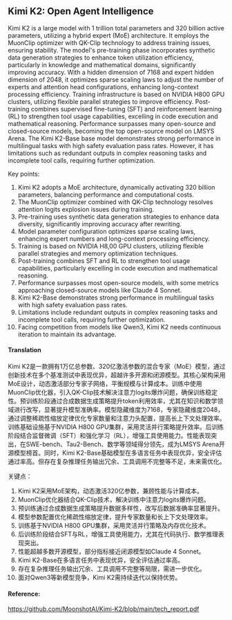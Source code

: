 ## Kimi K2: Open Agent Intelligence


Kimi K2 is a large model with 1 trillion total parameters and 320 billion active parameters, utilizing a hybrid expert (MoE) architecture. It employs the MuonClip optimizer with QK-Clip technology to address training issues, ensuring stability. The model's pre-training phase incorporates synthetic data generation strategies to enhance token utilization efficiency, particularly in knowledge and mathematical domains, significantly improving accuracy. With a hidden dimension of 7168 and expert hidden dimension of 2048, it optimizes sparse scaling laws to adjust the number of experts and attention head configurations, enhancing long-context processing efficiency. Training infrastructure is based on NVIDIA H800 GPU clusters, utilizing flexible parallel strategies to improve efficiency. Post-training combines supervised fine-tuning (SFT) and reinforcement learning (RL) to strengthen tool usage capabilities, excelling in code execution and mathematical reasoning. Performance surpasses many open-source and closed-source models, becoming the top open-source model on LMSYS Arena. The Kimi K2-Base base model demonstrates strong performance in multilingual tasks with high safety evaluation pass rates. However, it has limitations such as redundant outputs in complex reasoning tasks and incomplete tool calls, requiring further optimization.  

Key points:  
1. Kimi K2 adopts a MoE architecture, dynamically activating 320 billion parameters, balancing performance and computational costs.  
2. The MuonClip optimizer combined with QK-Clip technology resolves attention logits explosion issues during training.  
3. Pre-training uses synthetic data generation strategies to enhance data diversity, significantly improving accuracy after rewriting.  
4. Model parameter configuration optimizes sparse scaling laws, enhancing expert numbers and long-context processing efficiency.  
5. Training is based on NVIDIA H8,00 GPU clusters, utilizing flexible parallel strategies and memory optimization techniques.  
6. Post-training combines SFT and RL to strengthen tool usage capabilities, particularly excelling in code execution and mathematical reasoning.  
7. Performance surpasses most open-source models, with some metrics approaching closed-source models like Claude 4 Sonnet.  
8. Kimi K2-Base demonstrates strong performance in multilingual tasks with high safety evaluation pass rates.  
9. Limitations include redundant outputs in complex reasoning tasks and incomplete tool calls, requiring further optimization.  
10. Facing competition from models like Qwen3, Kimi K2 needs continuous iteration to maintain its advantage.

#### Translation 

Kimi K2是一款拥有1万亿总参数、320亿激活参数的混合专家（MoE）模型，通过创新技术在多个基准测试中表现优异，超越许多开源和闭源模型。其核心架构采用MoE设计，动态激活部分专家子网络，平衡规模与计算成本。训练中使用MuonClip优化器，引入QK-Clip技术解决注意力logits爆炸问题，确保训练稳定性。预训练阶段通过合成数据生成策略提升token利用效率，尤其在知识和数学领域进行改写，显著提升模型准确率。模型隐藏维度为7168，专家隐藏维度2048，通过调整稀疏性缩放定律优化专家数量和注意力头配置，提高长上下文处理效率。训练基础设施基于NVIDIA H800 GPU集群，采用灵活并行策略提升效率。后训练阶段结合监督微调（SFT）和强化学习（RL），增强工具使用能力。性能表现突出，在SWE-bench、Tau2-Bench、数学等领域得分领先，成为LMSYS Arena开源模型榜首。同时，Kimi K2-Base基础模型在多语言任务中表现优异，安全评估通过率高。但存在复杂推理任务输出冗余、工具调用不完整等不足，未来需优化。  

关键点：  
1. Kimi K2采用MoE架构，动态激活320亿参数，兼顾性能与计算成本。  
2. MuonClip优化器结合QK-Clip技术，解决训练中注意力logits爆炸问题。  
3. 预训练通过合成数据生成策略提升数据多样性，改写后数据准确率显著提升。  
4. 模型参数配置优化稀疏性缩放定律，提升专家数量和长上下文处理效率。  
5. 训练基于NVIDIA H800 GPU集群，采用灵活并行策略及内存优化技术。  
6. 后训练阶段结合SFT与RL，增强工具使用能力，尤其在代码执行、数学推理表现突出。  
7. 性能超越多数开源模型，部分指标接近闭源模型如Claude 4 Sonnet。  
8. Kimi K2-Base在多语言任务中表现优异，安全评估通过率高。  
9. 存在复杂推理任务输出冗余、工具调用不完整等局限，需进一步优化。  
10. 面对Qwen3等新模型竞争，Kimi K2需持续迭代以保持优势。

#### Reference: 

https://github.com/MoonshotAI/Kimi-K2/blob/main/tech_report.pdf
